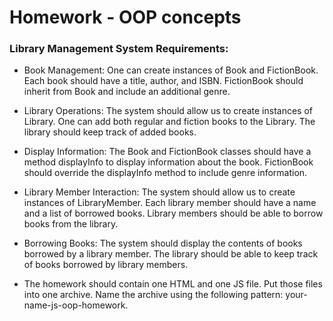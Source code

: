 # Homework - OOP concepts

### Library Management System Requirements:

* Book Management: One can create instances of Book and FictionBook. Each book should have a title, author, and ISBN. FictionBook should inherit from Book and include an additional genre.

* Library Operations: The system should allow us to create instances of Library. One can add both regular and fiction books to the Library. The library should keep track of added books.

* Display Information: The Book and FictionBook classes should have a method displayInfo to display information about the book. FictionBook should override the displayInfo method to include genre information.

* Library Member Interaction: The system should allow us to create instances of LibraryMember. Each library member should have a name and a list of borrowed books. Library members should be able to borrow books from the library.

* Borrowing Books: The system should display the contents of books borrowed by a library member. The library should be able to keep track of books borrowed by library members.

* The homework should contain one HTML and one JS file. Put those files into one archive. Name the archive using the following pattern: your-name-js-oop-homework.

